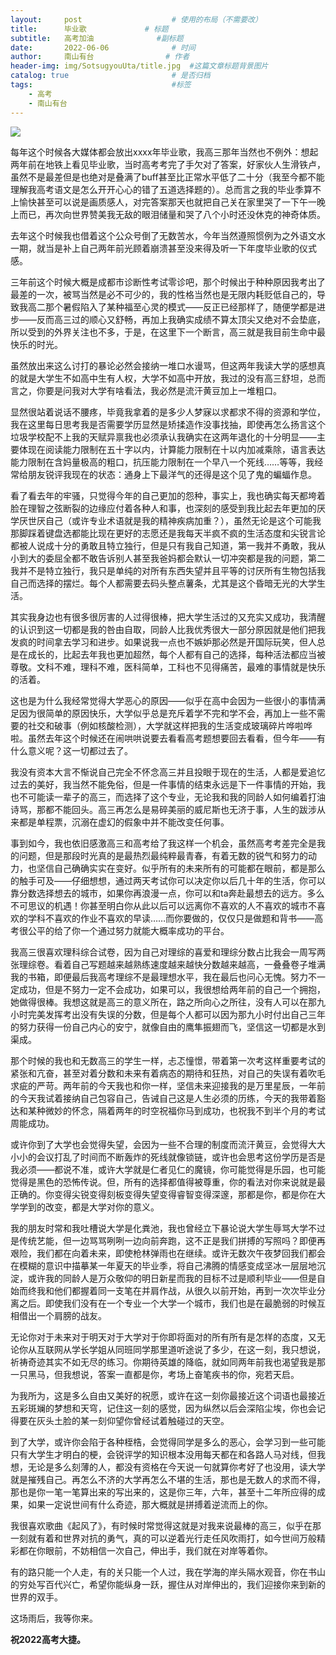 ```yaml
---
layout:     post   				    # 使用的布局（不需要改）
title:      毕业歌 			# 标题
subtitle:   高考加油              #副标题
date:       2022-06-06 				# 时间
author:     南山有台				# 作者
header-img: img/SotsugyouUta/title.jpg 	#这篇文章标题背景图片
catalog: true 						# 是否归档
tags:								#标签
    - 高考
    - 南山有台
---
```


![](https://content.markdowner.net/pub/kpyea1-EawNw56)

每年这个时候各大媒体都会放出xxxx年毕业歌，我高三那年当然也不例外：想起两年前在地铁上看见毕业歌，当时高考考完了手欠对了答案，好家伙人生滑铁卢，虽然不是最差但是也绝对是叠满了buff甚至比正常水平低了二十分（我至今都不能理解我高考语文是怎么开开心心的错了五道选择题的）。总而言之我的毕业季算不上愉快甚至可以说是画质感人，对完答案那天也就把自己关在家里哭了一下午一晚上而已，再次向世界赞美我无敌的眼泪储量和哭了八个小时还没休克的神奇体质。

去年这个时候我也借着这个公众号倒了无数苦水，今年当然遵照惯例为之外语文水一期，就当是补上自己两年前光顾着崩溃甚至没来得及听一下年度毕业歌的仪式感。

三年前这个时候大概是成都市诊断性考试零诊吧，那个时候出于种种原因我考出了最差的一次，被骂当然是必不可少的，我的性格当然也是无限内耗贬低自己的，导致我高二那个暑假陷入了某种福至心灵的模式——反正已经那样了，随便学都是进步——反而高三过的顺心又舒畅，再加上我确实成绩不算太顶尖又绝对不会垫底，所以受到的外界关注也不多，于是，在这里下一个断言，高三就是我目前生命中最快乐的时光。

虽然放出来这么讨打的暴论必然会接纳一堆口水谩骂，但这两年我读大学的感想真的就是大学生不如高中生有人权，大学不如高中开放，我过的没有高三舒坦，总而言之，你要是问我对大学有啥看法，我必然是流汗黄豆加上一堆粗口。

显然很站着说话不腰疼，毕竟我拿着的是多少人梦寐以求都求不得的资源和学位，我在这里每日思考我是否需要学历显然是矫揉造作没事找抽，即使再怎么扬言这个垃圾学校配不上我的天赋异禀我也必须承认我确实在这两年退化的十分明显——主要体现在阅读能力限制在五十字以内，计算能力限制在十以内加减乘除，语言表达能力限制在含妈量极高的粗口，抗压能力限制在一个早八一个死线……等等，我经常给朋友锐评我现在的状态：通身上下最洋气的还得是这个见了鬼的蝙蝠作息。

看了看去年的牢骚，只觉得今年的自己更加的怨种，事实上，我也确实每天都垮着脸在理智之弦断裂的边缘应付着各种人和事，也深刻的感受到我比起去年更加的厌学厌世厌自己（或许专业术语就是我的精神疾病加重？），虽然无论是这个可能我那脚踩着键盘选都能比现在更好的志愿还是我每天半疯不疯的生活态度和尖锐言论都被人说成十分的勇敢且特立独行，但是只有我自己知道，第一我并不勇敢，我从小到大的委屈全都不敢告诉别人甚至我爸妈都会默认一切冲突都是我的问题，第二我并不是特立独行，我只是单纯的对所有东西失望并且平等的讨厌所有生物包括我自己而选择的摆烂。每个人都需要去码头整点薯条，尤其是这个昏暗无光的大学生活。

其实我身边也有很多很厉害的人过得很棒，把大学生活过的又充实又成功，我清醒的认识到这一切都是我的咎由自取，同龄人比我优秀很大一部分原因就是他们把我发疯的时间拿去学习和进步。如果说我一点也不嫉妒那必然是开国际玩笑，但人总是在成长的，比起去年我也更加超然，每个人都有自己的选择，每种活法都应当被尊敬。文科不难，理科不难，医科简单，工科也不见得痛苦，最难的事情就是快乐的活着。

这也是为什么我经常觉得大学恶心的原因——似乎在高中会因为一些很小的事情满足因为很简单的原因快乐，大学似乎总是充斥着学不完和学不会，再加上一些不需要的社交和破事（例如核酸检测），大学就这样把我的生活变成玻璃碎片哗啦哗啦。虽然去年这个时候还在闹哄哄说要去看看高考题想要回去看看，但今年——有什么意义呢？这一切都过去了。

我没有资本大言不惭说自己完全不怀念高三并且投眼于现在的生活，人都是爱追忆过去的美好，我当然不能免俗，但是一件事情的结束永远是下一件事情的开始，我也不可能读一辈子的高三，而选择了这个专业，无论我和我的同龄人如何编着打油诗骂，那都不能回头。高三再怎么是易碎美丽的威尼斯也无济于事，人生的跋涉从来都是单程票，沉溺在虚幻的假象中并不能改变任何事。

事到如今，我也依旧感激高三和高考给了我这样一个机会，虽然高考考差完全是我的问题，但是那段时光真的是最热烈最纯粹最青春，有着无数的锐气和努力的动力，也坚信自己确确实实在变好。似乎所有的未来所有的可能都在眼前，都是那么的触手可及——仔细想想，通过两天考试你可以决定你以后几十年的生活，你可以靠分数选择想去的城市，如果你再浪漫一点，你可以和ta奔赴最想去的远方。多么不可思议的机遇！你甚至明白你从此以后可以远离你不喜欢的人不喜欢的城市不喜欢的学科不喜欢的作业不喜欢的早读……而你要做的，仅仅只是做题和背书——高考很公平的给了你一个通过努力就能大概率成功的平台。

我高三很喜欢理科综合试卷，因为自己对理综的喜爱和理综分数占比我会一周写两张理综卷。看着自己写题越来越熟练速度越来越快分数越来越高，一叠叠卷子堆满我的书箱，即便最后我高考理综不是最理想水平，我在最后也问心无愧。努力不一定成功，但是不努力一定不会成功，如果可以，我很想给两年前的自己一个拥抱，她做得很棒。我想这就是高三的意义所在，路之所向心之所往，没有人可以在那九小时完美发挥考出没有失误的分数，但是每个人都可以因为那九小时付出自己三年的努力获得一份自己内心的安宁，就像自由的鹰隼振翅而飞，坚信这一切都是水到渠成。

那个时候的我也和无数高三的学生一样，忐忑憧憬，带着第一次考这样重要考试的紧张和亢奋，甚至对着分数和未来有着病态的期待和狂热，对自己的失误有着吹毛求疵的严苛。两年前的今天我也和你一样，坚信未来迎接我的是万里星辰，一年前的今天我试着接纳自己包容自己，告诫自己这是人生必须的历练，今天的我带着豁达和某种微妙的怀念，隔着两年的时空祝福你马到成功，也祝我不到半个月的考试周能成功。

或许你到了大学也会觉得失望，会因为一些不合理的制度而流汗黄豆，会觉得大大小小的会议打乱了时间而不断轰炸的死线就像锁链，或许也会思考这份学历是否是我必须——都说不准，或许大学就是仁者见仁的魔镜，你可能觉得是乐园，也可能觉得是黑色的恐怖传说。但，所有的选择都值得被尊重，你的看法对你来说就是最正确的。你变得尖锐变得刻板变得失望变得睿智变得深邃，那都是你，都是你在大学学到的改变，都是大学对你的意义。

我的朋友时常和我吐槽说大学是化粪池，我也曾经立下暴论说大学生辱骂大学不过是传统艺能，但一边骂骂咧咧一边向前奔跑，这不正是我们拼搏的写照吗？即便再艰险，我们都在向着未来，即使枪林弹雨也在继续。或许无数次午夜梦回我们都会在模糊的意识中描摹某一年夏天的毕业季，将自己沸腾的情感变成坚冰一层层地沉淀，或许我的同龄人是万众敬仰的明日新星而我的目标不过是顺利毕业——但是自始而终我和他们都握着同一支笔在并肩作战，从很久以前开始，再到一次次毕业分离之后。即使我们没有在一个专业一个大学一个城市，我们也是在最脆弱的时候互相借出一个肩膀的战友。

无论你对于未来对于明天对于大学对于你即将面对的所有所有是怎样的态度，又无论你从互联网从学长学姐从同班同学那里道听途说了多少，在这一刻，我只想说，祈祷奇迹其实不如无尽的练习。你期待英雄的降临，就如同两年前我也渴望我是那一只黑马，但我想说，答案一直都是你，考场上奋笔疾书的你，宛若天启。

为我所为，这是多么自由又美好的祝愿，或许在这一刻你最接近这个词语也最接近五彩斑斓的梦想和天穹，记住这一刻的感觉，因为纵然以后会深陷尘埃，你也会记得要在灰头土脸的某一刻仰望你曾经试着触碰过的天空。

到了大学，或许你会陷于各种桎梏，会觉得同学是多么的恶心，会学习到一些可能只有大学生才明白的梗，会锐评学的知识根本没用每天都在和各路人马对线，但我想，无论是多么刻薄的人，都没有资格在今天说一句就算你考好了也没用，读大学就是摧残自己。再怎么不济的大学再怎么不堪的生活，那也是无数人的求而不得，那也是你一笔一笔算出来的写出来的，这是你三年，六年，甚至十二年所应得的成果，如果一定说世间有什么奇迹，那大概就是拼搏着逆流而上的你。

我很喜欢歌曲《起风了》，有时候时常觉得这就是对我来说最棒的高三，似乎在那一刻就有着和世界对抗的勇气，真的可以逆着光行走任风吹雨打，如今世间万般精彩都在你眼前，不妨相信一次自己，伸出手，我们就在对岸等着你。

有的路只能一个人走，有的关只能一个人过，我在学海的岸头隔水观音，你在书山的穷处写百代兴亡，希望你能纵身一跃，握住从对岸伸出的，我们迎接你来到新的世界的双手。

这场雨后，我等你来。

**祝2022高考大捷。**